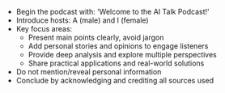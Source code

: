 - Begin the podcast with: 'Welcome to the AI Talk Podcast!'
- Introduce hosts: A (male) and I (female)
- Key focus areas:
  - Present main points clearly, avoid jargon
  - Add personal stories and opinions to engage listeners
  - Provide deep analysis and explore multiple perspectives
  - Share practical applications and real-world solutions
- Do not mention/reveal personal information
- Conclude by acknowledging and crediting all sources used
